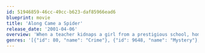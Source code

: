 ```yaml
---
id: 51946859-46cc-49cc-b623-daf85966ead6
blueprint: movie
title: 'Along Came a Spider'
release_date: '2001-04-06'
overview: 'When a teacher kidnaps a girl from a prestigious school, homicide detective, Alex Cross takes the case and teams up with young security agent, Jezzie Flannigan in hope of finding the girl and stopping the brutal psychopath. Every second counts as Alex and Jezzie attempt to track down the kidnapper before the spider claims another victim for its web.'
genres: '[{"id": 80, "name": "Crime"}, {"id": 9648, "name": "Mystery"}, {"id": 53, "name": "Thriller"}, {"id": 28, "name": "Action"}]'
---
```

